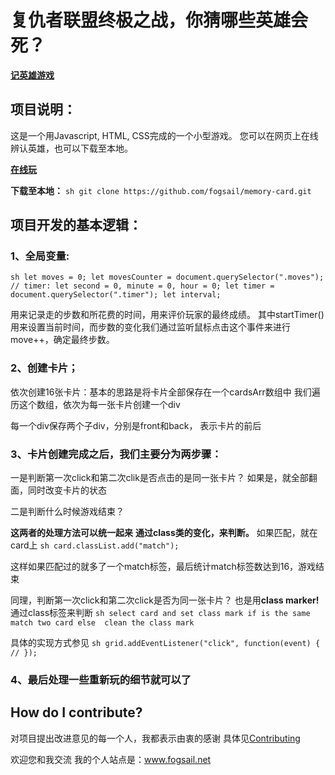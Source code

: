 # 复仇者联盟终极之战，你猜哪些英雄会死？

**[记英雄游戏](https://fogsail.github.io/memory-card/index.html)**

## 项目说明：
这是一个用Javascript, HTML, CSS完成的一个小型游戏。
您可以在网页上在线辨认英雄，也可以下载至本地。

**[在线玩](https://fogsail.github.io/memory-card/index.html)**

**下载至本地：**
``sh
git clone https://github.com/fogsail/memory-card.git
``

## 项目开发的基本逻辑：

### 1、全局变量:

``sh
let moves = 0;
let movesCounter = document.querySelector(".moves");
// timer:
let second = 0, minute = 0, hour = 0;
let timer = document.querySelector(".timer");
let interval;
``

用来记录走的步数和所花费的时间，用来评价玩家的最终成绩。
其中startTimer()用来设置当前时间，而步数的变化我们通过监听鼠标点击这个事件来进行move++，确定最终步数。

### 2、创建卡片；
依次创建16张卡片：基本的思路是将卡片全部保存在一个cardsArr数组中
我们遍历这个数组，依次为每一张卡片创建一个div

每一个div保存两个子div，分别是front和back， 表示卡片的前后


### 3、卡片创建完成之后，我们主要分为两步骤：
一是判断第一次click和第二次clik是否点击的是同一张卡片？
如果是，就全部翻面，同时改变卡片的状态

二是判断什么时候游戏结束？

**这两者的处理方法可以统一起来**
**通过class类的变化，来判断。**
如果匹配，就在card上
``sh
card.classList.add("match");
``

这样如果匹配过的就多了一个match标签，最后统计match标签数达到16，游戏结束

同理，判断第一次click和第二次click是否为同一张卡片？
也是用**class marker!**
通过class标签来判断
``sh
select card and set class mark
if is the same
	match two card
else 
	clean the class mark
``

具体的实现方式参见
``sh
grid.addEventListener("click", function(event) {
	//
});
``


### 4、最后处理一些重新玩的细节就可以了

## How do I contribute?

对项目提出改进意见的每一个人，我都表示由衷的感谢
具体见[Contributing](./CONTRIBUTING.md)


欢迎您和我交流
我的个人站点是：www.fogsail.net



